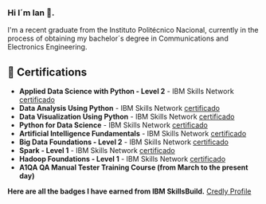 ### Hi I´m Ian 👋. 
I'm a recent graduate from the Instituto Politécnico Nacional, currently in the process of obtaining my bachelor´s degree in Communications and Electronics Engineering.
<!--
**P-Illescas-I-L/P-Illescas-I-L** is a ✨ _special_ ✨ repository because its `README.md` (this file) appears on your GitHub profile.

Here are some ideas to get you started:

- 🔭 I’m currently working on ...
- 🌱 I’m currently learning ...
- 👯 I’m looking to collaborate on ...
- 🤔 I’m looking for help with ...
- 💬 Ask me about ...
- 📫 How to reach me: ...
- 😄 Pronouns: ...
- ⚡ Fun fact: ...
-->
## 📝 Certifications

- **Applied Data Science with Python - Level 2** - IBM Skills Network [certificado](https://www.credly.com/badges/f3a87756-f2f1-43b2-8e05-fcf9b84a25de/public_url)
- **Data Analysis Using Python** - IBM Skills Network [certificado](https://www.credly.com/badges/478d2bd6-27d7-4195-ae8d-742e55df368f/public_url)
- **Data Visualization Using Python** - IBM Skills Network [certificado](https://www.credly.com/earner/earned/badge/ae51b631-8f71-43a0-9b01-4dc04e613ac0)
- **Python for Data Science** - IBM Skills Network [certificado](https://www.credly.com/earner/earned/badge/dad0863b-d21f-4982-94d2-5594bdb79e17)
- **Artificial Intelligence Fundamentals** - IBM Skills Network [certificado](https://www.credly.com/earner/earned/badge/6537a86e-0171-47c9-b307-8e74e2ac5804)
- **Big Data Foundations - Level 2** - IBM Skills Network [certificado](https://www.credly.com/badges/361e8828-d727-4cb0-941c-8f8f0c3e4b91/public_url)
- **Spark - Level 1** - IBM Skills Network [certificado](https://www.credly.com/badges/dd9748c8-c6ce-462e-a99b-16ac8390289e/public_url)
- **Hadoop Foundations - Level 1**  - IBM Skills Network [certificado](https://www.credly.com/badges/ad8fe5ff-4323-4cf6-aee3-d8d05f0269cf/public_url)
- **A1QA QA Manual Tester Training Course (from March to the present day)**

**Here are all the badges I have earned from IBM SkillsBuild.** [Credly Profile](https://www.credly.com/users/ian-luis-perez-illescas)


